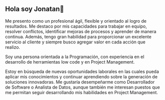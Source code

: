## Hola soy Jonatan👋

Me presento como un profesional ágil, flexible y orientado al logro de resultados. Me destaco por mis capacidades para trabajar en equipo, resolver conflictos, identificar mejoras de procesos y aprender de manera continua. Además, tengo gran habilidad para proporcionar un excelente servicio al cliente y siempre busco agregar valor en cada acción que realizo.

Soy una persona orientada a la Programación, con experiencia en el desarrollo de herramientas low code y en Project Management.

Estoy en búsqueda de nuevas oportunidades laborales en las cuales pueda aplicar mis conocimientos y continuar aprendiendo sobre la generación de soluciones innovadoras. Me gustaría desempeñarme como Desarrollador de Software o Analista de Datos, aunque también me interesan puestos que me permitan seguir desarrollando mis habilidades en Project Management.

<!--
**JonatanBarbuto/JonatanBarbuto** is a ✨ _special_ ✨ repository because its `README.md` (this file) appears on your GitHub profile.

Here are some ideas to get you started:

- 🔭 I’m currently working on ...
- 🌱 I’m currently learning ...
- 👯 I’m looking to collaborate on ...
- 🤔 I’m looking for help with ...
- 💬 Ask me about ...
- 📫 How to reach me: ...
- 😄 Pronouns: ...
- ⚡ Fun fact: ...
-->

